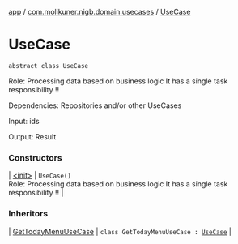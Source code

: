 [app](../../index.md) / [com.molikuner.nigb.domain.usecases](../index.md) / [UseCase](./index.md)

# UseCase

`abstract class UseCase`

Role:    Processing data based on business logic
    It has a single task responsibility !!

Dependencies:
    Repositories
    and/or other UseCases

Input:   ids

Output:  Result

### Constructors

| [&lt;init&gt;](-init-.md) | `UseCase()`<br>Role:    Processing data based on business logic     It has a single task responsibility !! |

### Inheritors

| [GetTodayMenuUseCase](../-get-today-menu-use-case/index.md) | `class GetTodayMenuUseCase : `[`UseCase`](./index.md) |


